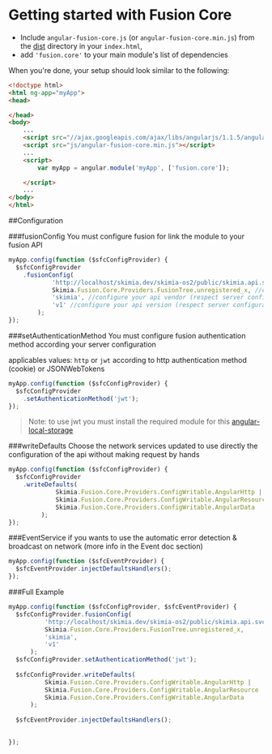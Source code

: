 # Getting started with Fusion Core

- Include `angular-fusion-core.js` (or `angular-fusion-core.min.js`) from the [dist](https://github.com/skimia/angular-fusion-core/tree/master/dist) directory in your `index.html`,
- add `'fusion.core'` to your main module's list of dependencies

When you're done, your setup should look similar to the following:

```html
<!doctype html>
<html ng-app="myApp">
<head>

</head>
<body>
    ...
    <script src="//ajax.googleapis.com/ajax/libs/angularjs/1.1.5/angular.min.js"></script>
    <script src="js/angular-fusion-core.min.js"></script>
    ...
    <script>
        var myApp = angular.module('myApp', ['fusion.core']);

    </script>
    ...
</body>
</html>
```

##Configuration

###fusionConfig
You must configure fusion for link the module to your fusion API

```js
myApp.config(function ($sfcConfigProvider) {
  $sfcConfigProvider
    .fusionConfig(
            'http://localhost/skimia.dev/skimia-os2/public/skimia.api.svc', //full url to your API service
            Skimia.Fusion.Core.Providers.FusionTree.unregistered_x, //configure your api tree (respect server configuration)
            'skimia', //configure your api vendor (respect server configuration)
            'v1' //configure your api version (respect server configuration)
        );
});
```

###setAuthenticationMethod
You must configure fusion authentication method according your server configuration

applicables values: `http` or `jwt` according to http authentication method (cookie) or JSONWebTokens

```js
myApp.config(function ($sfcConfigProvider) {
  $sfcConfigProvider
    .setAuthenticationMethod('jwt');
});
```
> Note: to use jwt you must install the required module for this [angular-local-storage](https://github.com/grevory/angular-local-storage)


###writeDefaults
Choose the network services updated to use directly the configuration of the api without making request by hands

```js
myApp.config(function ($sfcConfigProvider) {
  $sfcConfigProvider
    .writeDefaults(
             Skimia.Fusion.Core.Providers.ConfigWritable.AngularHttp |
             Skimia.Fusion.Core.Providers.ConfigWritable.AngularResource |
             Skimia.Fusion.Core.Providers.ConfigWritable.AngularData
         );
});
```

###EventService
if you wants to use the automatic error detection & broadcast on network (more info in the Event doc section)

```js
myApp.config(function ($sfcEventProvider) {
  $sfcEventProvider.injectDefaultsHandlers();
});
```

###Full Example

```js
myApp.config(function ($sfcConfigProvider, $sfcEventProvider) {
  $sfcConfigProvider.fusionConfig(
          'http://localhost/skimia.dev/skimia-os2/public/skimia.api.svc',
          Skimia.Fusion.Core.Providers.FusionTree.unregistered_x,
          'skimia',
          'v1'
      );
  $sfcConfigProvider.setAuthenticationMethod('jwt');
  
  $sfcConfigProvider.writeDefaults(
          Skimia.Fusion.Core.Providers.ConfigWritable.AngularHttp |
          Skimia.Fusion.Core.Providers.ConfigWritable.AngularResource |
          Skimia.Fusion.Core.Providers.ConfigWritable.AngularData
      );
  
  $sfcEventProvider.injectDefaultsHandlers();
  

});
```
